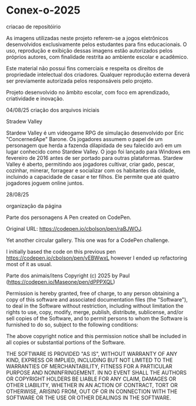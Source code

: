 # Conex-o-2025
criacao de repositóirio

As imagens utilizadas neste projeto referem-se a jogos eletrônicos desenvolvidos exclusivamente pelos estudantes para fins educacionais. O uso, reprodução e exibição dessas imagens estão autorizados pelos próprios autores, com finalidade restrita ao ambiente escolar e acadêmico.

Este material não possui fins comerciais e respeita os direitos de propriedade intelectual dos criadores. Qualquer reprodução externa deverá ser previamente autorizada pelos responsáveis pelo projeto.

Projeto desenvolvido no âmbito escolar, com foco em aprendizado, criatividade e inovação.
 

04/08/25
criação dos arquivos iniciais

Stradew Valley

Stardew Valley é um videogame RPG de simulação desenvolvido por Eric "ConcernedApe" Barone. Os jogadores assumem o papel de um personagem que herda a fazenda dilapidada de seu falecido avô em um lugar conhecido como Stardew Valley. O jogo foi lançado para Windows em fevereiro de 2016 antes de ser portado para outras plataformas. Stardew Valley é aberto, permitindo aos jogadores cultivar, criar gado, pescar, cozinhar, minerar, forragear e socializar com os habitantes da cidade, incluindo a capacidade de casar e ter filhos. Ele permite que até quatro jogadores joguem online juntos.

28/08/25

organização da página 






Parte dos personagens
A Pen created on CodePen.

Original URL: https://codepen.io/cbolson/pen/raBJWOJ.

Yet another circular gallery. This one was for a CodePen challenge.

I initially based the code on this previous pen https://codepen.io/cbolson/pen/vEBWwxL however I ended up refactoring most of it as usual.


Parte dos animais/itens
Copyright (c) 2025 by Paul (https://codepen.io/Maseone/pen/dPPPXQL)

Permission is hereby granted, free of charge, to any person obtaining a copy of this software and associated documentation files (the "Software"), to deal in the Software without restriction, including without limitation the rights to use, copy, modify, merge, publish, distribute, sublicense, and/or sell copies of the Software, and to permit persons to whom the Software is furnished to do so, subject to the following conditions:

The above copyright notice and this permission notice shall be included in all copies or substantial portions of the Software.

THE SOFTWARE IS PROVIDED "AS IS", WITHOUT WARRANTY OF ANY KIND, EXPRESS OR IMPLIED, INCLUDING BUT NOT LIMITED TO THE WARRANTIES OF MERCHANTABILITY, FITNESS FOR A PARTICULAR PURPOSE AND NONINFRINGEMENT. IN NO EVENT SHALL THE AUTHORS OR COPYRIGHT HOLDERS BE LIABLE FOR ANY CLAIM, DAMAGES OR OTHER LIABILITY, WHETHER IN AN ACTION OF CONTRACT, TORT OR OTHERWISE, ARISING FROM, OUT OF OR IN CONNECTION WITH THE SOFTWARE OR THE USE OR OTHER DEALINGS IN THE SOFTWARE.



